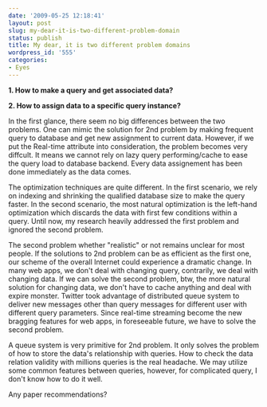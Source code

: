 ```yaml
---
date: '2009-05-25 12:18:41'
layout: post
slug: my-dear-it-is-two-different-problem-domain
status: publish
title: My dear, it is two different problem domains
wordpress_id: '555'
categories:
- Eyes
---
```


**1. How to make a query and get associated data?**

**2. How to assign data to a specific query instance?**

In the first glance, there seem no big differences between the two problems. One can mimic the solution for 2nd problem by making frequent query to database and get new assignment to current data. However, if we put the Real-time attribute into consideration, the problem becomes very diffcult. It means we cannot rely on lazy query performing/cache to ease the query load to database backend. Every data assignement has been done immediately as the data comes.

The optimization techniques are quite different. In the first scenario, we rely on indexing and shrinking the qualified database size to make the query faster. In the second scenario, the most natural optimization is the left-hand optimization which discards the data with first few conditions within a query. Until now, my research heavily addressed the first problem and ignored the second problem.

The second problem whether "realistic" or not remains unclear for most people. If the solutions to 2nd problem can be as efficient as the first one, our scheme of the overall Internet could experience a dramatic change. In many web apps, we don't deal with changing query, contrarily, we deal with changing data. If we can solve the second problem, btw, the more natural solution for changing data, we don't have to cache anything and deal with expire monster. Twitter took advantage of distributed queue system to deliver new messages other than query messages for different user with different query parameters. Since real-time streaming become the new bragging features for web apps, in foreseeable future, we have to solve the second problem.

A queue system is very primitive for 2nd problem. It only solves the problem of how to store the data's relationship with queries. How to check the data relation validity with millions queries is the real headache. We may utilize some common features between queries, however, for complicated query, I don't know how to do it well.

Any paper recommendations?
